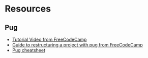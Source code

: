 # Resources

## Pug

- [Tutorial Video from FreeCodeCamp](https://www.youtube.com/watch?v=kt3cEjjkCZA&ab_channel=freeCodeCamp.org)
- [Guide to restructuring a project with pug from FreeCodeCamp](https://www.freecodecamp.org/news/make-multipage-html-development-suck-less-with-pug-fb23bc8e7874/)
- [Pug cheatsheet](https://devhints.io/pug)